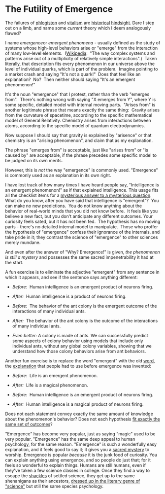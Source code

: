 
# The Futility of Emergence

The failures of [phlogiston](/lw/is/fake_causality/) and
[vitalism](/lw/iu/mysterious_answers_to_mysterious_questions/) are
[historical](/lw/im/hindsight_devalues_science/)
[hindsight](/lw/il/hindsight_bias/). Dare I step out on a limb, and
name some *current* theory which I deem analogously flawed?

I name *emergence*or *emergent phenomena* - usually defined as the
study of systems whose high-level behaviors arise or "emerge" from
the interaction of many low-level elements. 
([Wikipedia](http://en.wikipedia.org/wiki/Emergence):  "The way
complex systems and patterns arise out of a multiplicity of
relatively simple interactions".)  Taken literally, that
description fits every phenomenon in our universe above the level
of individual quarks, which is part of the problem.  Imagine
pointing to a market crash and saying "It's not a quark!"  Does
that feel like an explanation?  No?  Then neither should saying
"It's an emergent phenomenon!"

It's the noun "emergence" that I protest, rather than the verb
"emerges from".  There's nothing wrong with saying "X emerges from
Y", where Y is some specific, detailed model with internal moving
parts.  "Arises from" is another legitimate phrase that means
exactly the same thing:  Gravity arises from the curvature of
spacetime, according to the specific mathematical model of General
Relativity. Chemistry arises from interactions between atoms,
according to the specific model of quantum electrodynamics.

Now suppose I should say that gravity is explained by "arisence" or
that chemistry is an "arising phenomenon", and claim that as my
explanation.



The phrase "emerges from" is acceptable, just like "arises from" or
"is caused by" are acceptable, if the phrase precedes some specific
model to be judged on its own merits.

However, this is *not* the way "emergence" is commonly used.
"Emergence" is commonly used as an explanation in its own right.

I have lost track of how many times I have heard people say,
"Intelligence is an emergent phenomenon!" as if that explained
intelligence. This usage fits all the checklist items for a
[mysterious answer to a mysterious question](/lw/iu/mysterious_answers_to_mysterious_questions/).
What do you know, after you have said that intelligence is
"emergent"?  You can make no new predictions.  You do not know
anything about the behavior of real-world minds that you did not
know before.  It feels like you believe a new fact, but you don't
anticipate any different outcomes. Your curiosity feels sated, but
it has not been fed.  The hypothesis has no moving parts - there's
no detailed internal model to manipulate.  Those who proffer the
hypothesis of "emergence" confess their ignorance of the internals,
and take pride in it; they contrast the science of "emergence" to
other sciences merely mundane.

And even after the answer of "Why? Emergence!" is given,
*the phenomenon is still a mystery* and possesses the same sacred
impenetrability it had at the start.

A fun exercise is to eliminate the adjective "emergent" from any
sentence in which it appears, and see if the sentence says anything
different:

-   *Before:*  Human intelligence is an emergent product of neurons
    firing.
-   *After:*  Human intelligence is a product of neurons firing.

-   *Before:*  The behavior of the ant colony is the emergent
    outcome of the interactions of many individual ants.
-   *After:*  The behavior of the ant colony is the outcome of the
    interactions of many individual ants.
-   *Even better:* A colony is made of ants. We can successfully
    predict some aspects of colony behavior using models that include
    only individual ants, without any global colony variables, showing
    that we understand how those colony behaviors arise from ant
    behaviors.

Another fun exercise is to replace the word "emergent" with the old
[word](/lw/iq/guessing_the_teachers_password/), the
[explanation](/lw/ip/fake_explanations/) that people had to use
before emergence was invented:

-   *Before:*  Life is an emergent phenomenon.
-   *After:*  Life is a magical phenomenon.

-   *Before:*  Human intelligence is an emergent product of neurons
    firing.
-   *After:*  Human intelligence is a magical product of neurons
    firing.

Does not each statement convey exactly the same amount of knowledge
about the phenomenon's behavior? Does not each hypothesis
[fit exactly the same set of outcomes](/lw/if/your_strength_as_a_rationalist/)?

"Emergence" has become very popular, just as saying "magic" used to
be very popular. "Emergence" has the same deep appeal to human
psychology, for the same reason. "Emergence" is such a wonderfully
easy explanation, and it feels good to say it; it gives you a
[sacred mystery](/lw/iu/mysterious_answers_to_mysterious_questions/)
to worship. Emergence is popular *because* it is the junk food of
curiosity. You can explain anything using emergence, and so people
do just that; for it feels so wonderful to explain things. Humans
are still humans, even if they've taken a few science classes in
college. Once they find a way to escape the
[shackles](http://yudkowsky.net/virtues/) of settled science, they
get up to the same shenanigans as their ancestors,
[dressed up in the literary genre of "science"](/lw/i7/belief_as_attire/)
but still the same species psychology.
